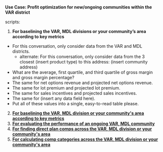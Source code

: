 **Use Case: Profit optimization for new/ongoing communities within the VAR district** 


scripts:

1. **For baselining the VAR, MDL divisions or your community’s area according to key metrics**
  - For this conversation, only consider data from the VAR and MDL districts.
    - alternate: For this conversation, only consider data from the 3 closest (insert product type) to this address: (insert community address)
  - What are the average, first quartile, and third quartile of gross margin and gross margin percentage?
  - The same for net options revenue and projected net options revenue.
  - The same for lot premium and projected lot premium. 
  - The same for sales incentives and projected sales incentives. 
  - The same for (insert any data field here).
  - Put all of these values into a single, easy-to-read table please.

2. [**For baselining the VAR, MDL division or your community's area according to key metrics**](https://docs.google.com/document/d/1KYP0W4xpkch-Lf5mbT-FOQZkR0PY3IWiqeZE3KHtH4c/edit?tab=t.0)
3. [**For evaluating the performance of an ongoing VAR, MDL community**](https://docs.google.com/document/d/1xROW_JE5q9MjEkAmstbF2SuFt4SDkXgxHEZF6hjipEw/edit?tab=t.0)
4. [**For finding direct plan comps across the VAR, MDL division or your community's area**](https://docs.google.com/document/d/1Lk_21aewrUIGQ80AqBv-WKs7nbMsagUxv3QJP3ncyDQ/edit?tab=t.0) 
5. [**For calculating comp categories across the VAR, MDL division or your community's area**](https://docs.google.com/document/d/1mkfDYsNBJmSLuk5gv2A9qKtlS8l1K6-HlBveYS4JYbg/edit?tab=t.0)

